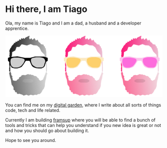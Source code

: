 # Hi there, I am Tiago

Ola, my name is Tiago and I am a dad, a husband and a developer apprentice.

![](content/images/group_logo.png)

You can find me on my [digital garden](https://www.tiagofsanchez.com/), where I write about all sorts of things code, tech and life related.

Currently I am building [framsup](https://www.framsup.com/) where you will be able to find a bunch of tools and tricks that can help you understand if you new idea is great or not and how you should go about building it. 

Hope to see you around. 




